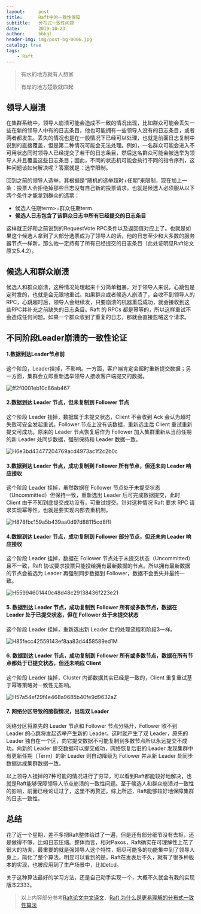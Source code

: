 ```yaml
---
layout:     post
title:      Raft中的一致性保障
subtitle:   分布式一致性问题
date:       2019-10-23
author:     bbkgl
header-img: img/post-bg-0006.jpg
catalog: true
tags:
    - Raft
---
```


>有水的地方就有人想家
>
>有岸的地方楚歌就四起

## 领导人崩溃

在集群系统中，领导人崩溃可能会造成不一致的情况出现，比如群众可能会丢失一些在新的领导人中有的日志条目，他也可能拥有一些领导人没有的日志条目，或者两者都发生。丢失的情况也是在一般情况下已经可以处理，也就是前面日志复制中说到的直接覆盖，但是第二种情况可能会无法处理。例如，一名群众可能会进入不可用状态同时领导人已经提交了若干的日志条目，然后这名群众可能会被选举为领导人并且覆盖这些日志条目；因此，不同的状态机可能会执行不同的指令序列，这种问题该如何解决呢？答案就是：选举限制。

回到之前的领导人选举，其根据是“随机的选举超时+任期”来限制，现在加上一条：投票人会拒绝掉那些日志没有自己新的投票请求。也就是候选人必须服从以下两个条件才能拿到群众的选票：

- 候选人任期term>=群众任期term
- **候选人日志包含了该群众日志中所有已经提交的日志条目**

这样就正好和之前说到的RequestVote RPC条件以及返回值对应上了。也就是如果这个候选人拿到了大部分选票成为了领导人的话，他的日志至少和大多数的服务器节点一样新，那么他一定持有了所有已经提交的日志条目（此处证明见Raft论文原文5.4.2）。

## 候选人和群众崩溃

候选人和群众崩溃，这种情况处理起来十分简单粗暴，对于领导人来说，心跳包是定时发的，也就是会无限地重试。如果群众或者候选人崩溃了，会收不到领导人的RPC，心跳超时后，领导人会继续发，只要崩溃的机器重启成功，就会接收到这些RPC并补充之前缺失的日志条目。Raft 的 RPCs 都是幂等的，所以这样重试不会造成任何问题。如果一个群众收到了重复的日志，那就会直接忽略这个请求。

## 不同阶段Leader崩溃的一致性论证

#### 1.数据到达Leader节点前

这个阶段，Leader挂掉，不影响。一方面，客户端肯定会超时重新提交数据；另一方面，集群会立即重新选举领导人接收客户端提交的数据。

![ff2f0001eb10c86ab467](../cloud_img/ff2f0001eb10c86ab467)

#### 2.数据到达 Leader 节点，但未复制到 Follower 节点

这个阶段 Leader 挂掉，数据属于未提交状态，Client 不会收到 Ack 会认为超时失败可安全发起重试。Follower 节点上没有该数据，重新选主后 Client 重试重新提交可成功。原来的 Leader 节点恢复后作为 Follower 加入集群重新从当前任期的新 Leader 处同步数据，强制保持和 Leader 数据一致。

![H6e3bd43477204769acd4973ac1f2c2b0c](../cloud_img/H6e3bd43477204769acd4973ac1f2c2b0c.jpg)

#### 3.数据到达 Leader 节点，成功复制到 Follower 所有节点，但还未向 Leader 响应接收

这个阶段 Leader 挂掉，虽然数据在 Follower 节点处于未提交状态（Uncommitted）但保持一致，重新选出 Leader 后可完成数据提交，此时 Client 由于不知到底提交成功没有，可重试提交。针对这种情况 Raft 要求 RPC 请求实现幂等性，也就是要实现内部去重机制。

![H878fbc159a5b439aa0d97d88115cd8ffI](../cloud_img/H878fbc159a5b439aa0d97d88115cd8ffI.jpg)

#### 4.数据到达 Leader 节点，成功复制到 Follower 部分节点，但还未向 Leader 响应接收

这个阶段 Leader 挂掉，数据在 Follower 节点处于未提交状态（Uncommitted）且不一致，Raft 协议要求投票只能投给拥有最新数据的节点。所以拥有最新数据的节点会被选为 Leader 再强制同步数据到 Follower，数据不会丢失并最终一致。

![H55994601440c48d48c29138436f223e21](../cloud_img/H55994601440c48d48c29138436f223e21.jpg)

#### 5. 数据到达 Leader 节点，成功复制到 Follower 所有或多数节点，数据在 Leader 处于已提交状态，但在 Follower 处于未提交状态

这个阶段 Leader 挂掉，重新选出新 Leader 后的处理流程和阶段3一样。

![H85fecc42559143ef8aa83d4458589ed1M](../cloud_img/H85fecc42559143ef8aa83d4458589ed1M.jpg)

#### 6. 数据到达 Leader 节点，成功复制到 Follower 所有或多数节点，数据在所有节点都处于已提交状态，但还未响应 Client

这个阶段 Leader 挂掉，Cluster 内部数据其实已经是一致的，Client 重复重试基于幂等策略对一致性无影响。

![H57a54ef29f4e468a9685b40fe9d9632aZ](../cloud_img/H57a54ef29f4e468a9685b40fe9d9632aZ.jpg)

#### 7. 网络分区导致的脑裂情况，出现双 Leader

网络分区将原先的 Leader 节点和 Follower 节点分隔开，Follower 收不到 Leader 的心跳将发起选举产生新的 Leader。这时就产生了双 Leader，原先的 Leader 独自在一个区，向它提交数据不可能复制到多数节点所以永远提交不成功。向新的 Leader 提交数据可以提交成功，网络恢复后旧的 Leader 发现集群中有更新任期（Term）的新 Leader 则自动降级为 Follower 并从新 Leader 处同步数据达成集群数据一致。

以上领导人挂掉的7种可能的情况进行了穷举，可以看到Raft都能较好地解决，也就是Raft能够保障领导人节点崩溃的一致性问题。至于候选人和群众崩溃对一致性的影响，前面已经论证过了，这里不再赘述。综上所述，Raft能够较好地保障集群的日志一致性。

## 总结

花了近一个星期，差不多把Raft整体给过了一遍，但是还有部分细节没有去抠，还是做得不够，比如日志压缩。整体而言，相对Paxos，Raft确实在可理解性上花了很大的功夫，最重要的就是强领导人这个特性，把尽可能多的功能集中到了领导人身上，简化了整个算法。明显可以看到的是，Raft在发表后不久，就有了很多种版本的实现，也被应用到了生产场景中，比如etcd。

关于这种算法最好的学习方法，还是自己动手实现一个，大概不久就会有我的实现版本2333。

> 以上内容部分参考[Raft论文中文译文](https://github.com/maemual/raft-zh_cn/blob/master/raft-zh_cn.md)、[Raft 为什么是更易理解的分布式一致性算法](https://www.cnblogs.com/mindwind/p/5231986.html)